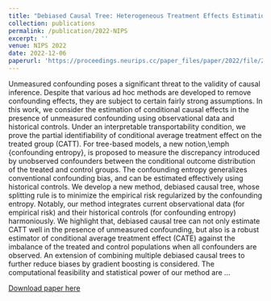 ```yaml
---
title: "Debiased Causal Tree: Heterogeneous Treatment Effects Estimation with Unmeasured Confounding"
collection: publications
permalink: /publication/2022-NIPS
excerpt: ''
venue: NIPS 2022
date: 2022-12-06
paperurl: 'https://proceedings.neurips.cc/paper_files/paper/2022/file/2526d439030a3af95fc647dd20e9d049-Paper-Conference.pdf'
---
```


Unmeasured confounding poses a significant threat to the validity of causal inference. Despite that various ad hoc methods are developed to remove confounding effects, they are subject to certain fairly strong assumptions. In this work, we consider the estimation of conditional causal effects in the presence of unmeasured confounding using observational data and historical controls. Under an interpretable transportability condition, we prove the partial identifiability of conditional average treatment effect on the treated group (CATT). For tree-based models, a new notion,\emph {confounding entropy}, is proposed to measure the discrepancy introduced by unobserved confounders between the conditional outcome distribution of the treated and control groups. The confounding entropy generalizes conventional confounding bias, and can be estimated effectively using historical controls. We develop a new method, debiased causal tree, whose splitting rule is to minimize the empirical risk regularized by the confounding entropy. Notably, our method integrates current observational data (for empirical risk) and their historical controls (for confounding entropy) harmoniously. We highlight that, debiased causal tree can not only estimate CATT well in the presence of unmeasured confounding, but also is a robust estimator of conditional average treatment effect (CATE) against the imbalance of the treated and control populations when all confounders are observed. An extension of combining multiple debiased causal trees to further reduce biases by gradient boosting is considered. The computational feasibility and statistical power of our method are …

[Download paper here](https://proceedings.neurips.cc/paper_files/paper/2022/file/2526d439030a3af95fc647dd20e9d049-Paper-Conference.pdf)
